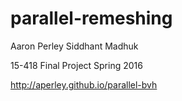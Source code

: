 # parallel-remeshing
Aaron Perley
Siddhant Madhuk

15-418 Final Project Spring 2016

http://aperley.github.io/parallel-bvh
